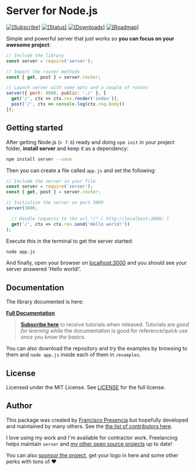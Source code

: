 # **Server** for Node.js

[![[Subscribe]](https://img.shields.io/badge/%20subscribe%20-%20mailchimp%20-blue.svg )](http://eepurl.com/cGRggH) [![[Status]](https://circleci.com/gh/franciscop/server.svg?style=shield)](https://circleci.com/gh/franciscop/server) [![[Downloads]](https://img.shields.io/npm/dm/server.svg)](https://www.npmjs.com/package/server) [![[Roadmap]](https://img.shields.io/badge/version-ALPHA-red.svg)](https://github.com/franciscop/server/issues/1)


Simple and powerful server that just works so **you can focus on your awesome project**:

```js
// Include the library
const server = require('server');

// Import the router methods
const { get, post } = server.router;

// Launch server with some opts and a couple of routes
server({ port: 8080, public: './' }, [
  get('/', ctx => ctx.res.render('index')),
  post('/', ctx => console.log(ctx.req.body))
]);
```



## Getting started

After getting Node.js (`> 7.6`) ready and doing `npm init` in your project folder, **install server** and keep it as a dependency:

```bash
npm install server --save
```

Then you can create a file called `app.js` and set the following:

```js
// Include the server in your file
const server = require('server');
const { get, post } = server.router;

// Initialize the server on port 3000
server(3000,

  // Handle requests to the url "/" ( http://localhost:3000/ )
  get('/', ctx => ctx.res.send('Hello world!'))
);
```

Execute this in the terminal to get the server started:

```bash
node app.js
```

And finally, open your browser on [localhost:3000](http://localhost:3000/) and you should see your server answered 'Hello world!'.



## Documentation

The library documented is here:

<strong><a class="button" href="https://serverjs.io/documentation/">Full Documentation</a></strong>

> [**Subscribe here**](http://eepurl.com/cGRggH) to receive tutorials when released. Tutorials are *good for learning* while the documentation is good for reference/quick use *once you know the basics*.

You can also download the repository and try the examples by browsing to them and `node app.js` inside each of them in `/examples`.



## License

Licensed under the MIT License. See [LICENSE](https://github.com/franciscop/server/blob/master/LICENSE) for the full license.



## Author

This package was created by [Francisco Presencia](http://francisco.io/) but hopefully developed and maintained by many others. See the [the list of contributors here](https://github.com/franciscop/server/graphs/contributors).

I love using my work and I'm available for contractor work. Freelancing helps maintain `server` and [my other open source projects](https://github.com/franciscop/) up to date!

You can also [sponsor the project](/sponsor), get your logo in here and some other perks with tons of ♥
